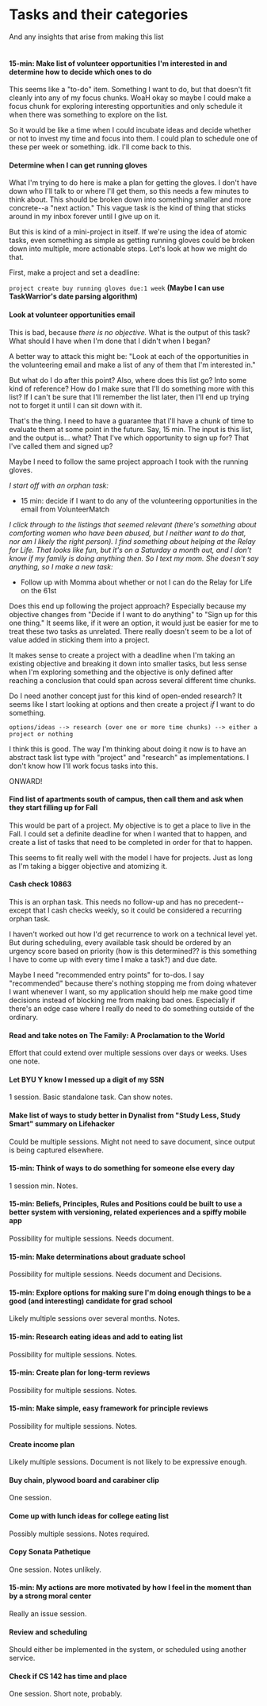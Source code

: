 # Tasks and their categories
And any insights that arise from making this list
<br><br>

#### 15-min: Make list of volunteer opportunities I'm interested in and determine how to decide which ones to do

This seems like a "to-do" item. Something I want to do, but that doesn't fit cleanly into any of my focus chunks. WoaH okay so maybe I could make a focus chunk for exploring interesting opportunities and only schedule it when there was something to explore on the list.

So it would be like a time when I could incubate ideas and decide whether or not to invest my time and focus into them. I could plan to schedule one of these per week or something. idk. I'll come back to this.

#### Determine when I can get running gloves

What I'm trying to do here is make a plan for getting the gloves. I don't have down who I'll talk to or where I'll get them, so this needs a few minutes to think about. This should be broken down into something smaller and more concrete--a "next action." This vague task is the kind of thing that sticks around in my inbox forever until I give up on it.

But this is kind of a mini-project in itself. If we're using the idea of atomic tasks, even something as simple as getting running gloves could be broken down into multiple, more actionable steps. Let's look at how we might do that.

First, make a project and set a deadline:

`project create buy running gloves due:1 week` **(Maybe I can use TaskWarrior's date parsing algorithm)**

#### Look at volunteer opportunities email

This is bad, because _there is no objective._ What is the output of this task? What should I have when I'm done that I didn't when I began?

A better way to attack this might be: "Look at each of the opportunities in the volunteering email and make a list of any of them that I'm interested in."

But what do I do after this point? Also, where does this list go? Into some kind of reference? How do I make sure that I'll do something more with this list? If I can't be sure that I'll remember the list later, then I'll end up trying not to forget it until I can sit down with it.

That's the thing. I need to have a guarantee that I'll have a chunk of time to evaluate them at some point in the future. Say, 15 min. The input is this list, and the output is... what? That I've which opportunity to sign up for? That I've called them and signed up?

Maybe I need to follow the same project approach I took with the running gloves.

_I start off with an orphan task:_

* 15 min: decide if I want to do any of the volunteering opportunities in the email from VolunteerMatch

_I click through to the listings that seemed relevant (there's something about comforting women who have been abused, but I neither want to do that, nor am I likely the right person). I find something about helping at the Relay for Life. That looks like fun, but it's on a Saturday a month out, and I don't know if my family is doing anything then. So I text my mom. She doesn't say anything, so I make a new task:_

* Follow up with Momma about whether or not I can do the Relay for Life on the 61st

Does this end up following the project approach? Especially because my objective changes from "Decide if I want to do anything" to "Sign up for this one thing." It seems like, if it were an option, it would just be easier for me to treat these two tasks as unrelated. There really doesn't seem to be a lot of value added in sticking them into a project.

It makes sense to create a project with a deadline when I'm taking an existing objective and breaking it down into smaller tasks, but less sense when I'm exploring something and the objective is only defined after reaching a conclusion that could span across several different time chunks.

Do I need another concept just for this kind of open-ended research? It seems like I start looking at options and then create a project _if_ I want to do something.

```
options/ideas --> research (over one or more time chunks) --> either a project or nothing
```

I think this is good. The way I'm thinking about doing it now is to have an abstract task list type with "project" and "research" as implementations. I don't know how I'll work focus tasks into this.

ONWARD!

#### Find list of apartments south of campus, then call them and ask when they start filling up for Fall

This would be part of a project. My objective is to get a place to live in the Fall. I could set a definite deadline for when I wanted that to happen, and create a list of tasks that need to be completed in order for that to happen.

This seems to fit really well with the model I have for projects. Just as long as I'm taking a bigger objective and atomizing it.

#### Cash check 10863

This is an orphan task. This needs no follow-up and has no precedent--except that I cash checks weekly, so it could be considered a recurring orphan task.

I haven't worked out how I'd get recurrence to work on a technical level yet. But during scheduling, every available task should be ordered by an urgency score based on priority (how is this determined?? is this something I have to come up with every time I make a task?) and due date.

Maybe I need "recommended entry points" for to-dos. I say "recommended" because there's nothing stopping me from doing whatever I want whenever I want, so my application should help me make good time decisions instead of blocking me from making bad ones. Especially if there's an edge case where I really do need to do something outside of the ordinary.

#### Read and take notes on The Family: A Proclamation to the World

Effort that could extend over multiple sessions over days or weeks. Uses one note.

#### Let BYU Y know I messed up a digit of my SSN

1 session. Basic standalone task. Can show notes. 

#### Make list of ways to study better in Dynalist from "Study Less, Study Smart" summary on Lifehacker

Could be multiple sessions. Might not need to save document, since output is being captured elsewhere.

#### 15-min: Think of ways to do something for someone else every day

1 session min. Notes.

#### 15-min: Beliefs, Principles, Rules and Positions could be built to use a better system with versioning, related experiences and a spiffy mobile app

Possibility for multiple sessions. Needs document.

#### 15-min: Make determinations about graduate school

Possibility for multiple sessions. Needs document and Decisions.

#### 15-min: Explore options for making sure I'm doing enough things to be a good (and interesting) candidate for grad school

Likely multiple sessions over several months. Notes.

#### 15-min: Research eating ideas and add to eating list

Possibility for multiple sessions. Notes.

#### 15-min: Create plan for long-term reviews

Possibility for multiple sessions. Notes.

#### 15-min: Make simple, easy framework for principle reviews

Possibility for multiple sessions. Notes.

#### Create income plan

Likely multiple sessions. Document is not likely to be expressive enough.

#### Buy chain, plywood board and carabiner clip

One session.

#### Come up with lunch ideas for college eating list

Possibly multiple sessions. Notes required.

#### Copy Sonata Pathetique

One session. Notes unlikely.

#### 15-min: My actions are more motivated by how I feel in the moment than by a strong moral center

Really an issue session.

#### Review and scheduling

Should either be implemented in the system, or scheduled using another service.

#### Check if CS 142 has time and place

One session. Short note, probably.